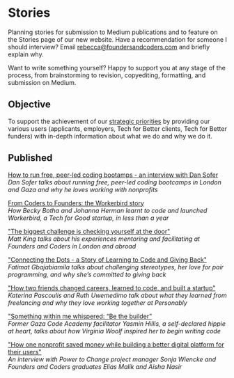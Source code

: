 # Stories

Planning stories for submission to Medium publications and to feature on the Stories page of our new website. Have a recommendation for someone I should interview? Email rebecca@foundersandcoders.com and briefly explain why. 

Want to write something yourself? Happy to support you at any stage of the process, from brainstorming to revision, copyediting, formatting, and submission on Medium.

## Objective

To support the achievement of our [strategic priorities](https://github.com/foundersandcoders/hq/blob/master/strategic-priorities.md) by providing our various users (applicants, employers, Tech for Better clients, Tech for Better funders) with in-depth information about what we do and why we do it.

## Published

[How to run free, peer-led coding bootamps - an interview with Dan Sofer](https://medium.freecodecamp.org/how-to-run-free-peer-led-coding-bootcamps-an-interview-with-dan-sofer-3e0a82ed45e)  
_Dan Sofer talks about running free, peer-led coding bootcamps in London and Gaza and why he loves working with nonprofits_

[From Coders to Founders: the Workerbird story](https://code.likeagirl.io/from-coders-to-founders-the-workerbird-story-d62a1cb01c98)  
_How Becky Botha and Johanna Herman learnt to code and launched Workerbird, a Tech for Good startup, in less than a year_

["The biggest challenge is checking yourself at the door"](https://medium.com/founders-coders/user-journey-matt-king-9ee447cff990)  
_Matt King talks about his experiences mentoring and facilitating at Founders and Coders in London and abroad_

["Connecting the Dots - a Story of Learning to Code and Giving Back"](https://medium.freecodecamp.org/connecting-the-dots-a-story-of-learning-to-code-and-giving-back-c8867cdffcb1)   
_Fatimat Gbajabiamila talks about challenging stereotypes, her love for pair programming, and why she’s committed to giving back_

["How two friends changed careers, learned to code, and built a startup"](https://medium.freecodecamp.org/how-two-friends-changed-careers-learned-to-code-and-built-a-startup-e40c0b060de8)  
_Katerina Pascoulis and Ruth Uwemedimo talk about what they learned from freelancing and why they love working together at Personably_

["Something within me whispered: “Be the builder”](https://medium.freecodecamp.org/something-within-me-whispered-be-the-builder-9a47fcc013f)  
_Former Gaza Code Academy facilitator Yasmin Hillis, a self-declared hippie at heart, talks about how Virginia Woolf inspired her to begin writing code_

["How one nonprofit saved money while building a better digital platform for their users"](https://medium.freecodecamp.org/how-one-nonprofit-saved-money-while-building-a-better-digital-platform-for-their-users-de06b1b7ec62)   
_An interview with Power to Change project manager Sonja Wiencke and Founders and Coders graduates Elias Malik and Aisha Nasir_
